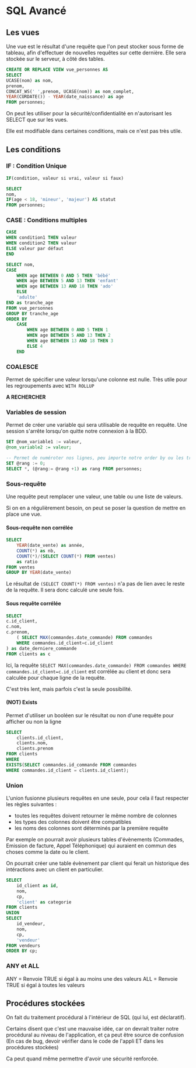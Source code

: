 # SQL Avancé

## Les vues

Une vue est le résultat d'une requête que l'on peut stocker sous forme de tableau, afin d'effectuer de nouvelles requêtes sur cette dernière. Elle sera stockée sur le serveur, à côté des tables.

```SQL
CREATE OR REPLACE VIEW vue_personnes AS
SELECT
UCASE(nom) as nom,
prenom,
CONCAT_WS(' ',prenom, UCASE(nom)) as nom_complet,
YEAR(CURDATE()) - YEAR(date_naissance) as age
FROM personnes;
```

On peut les utiliser pour la sécurité/confidentialité en n'autorisant les SELECT que sur les vues.

Elle est modifiable dans certaines conditions, mais ce n'est pas très utile.

## Les conditions

### IF : Condition Unique

```SQL
IF(condition, valeur si vrai, valeur si faux)
```
```SQL
SELECT
nom,
IF(age < 18, 'mineur', 'majeur') AS statut
FROM personnes;
```

### CASE : Conditions multiples

```SQL
CASE
WHEN condition1 THEN valeur
WHEN condition2 THEN valeur
ELSE valeur par défaut
END
```

```SQL
SELECT nom,
CASE
    WHEN age BETWEEN 0 AND 5 THEN 'bébé'
    WHEN age BETWEEN 5 AND 13 THEN 'enfant'
    WHEN age BETWEEN 13 AND 18 THEN 'ado'
    ELSE
    'adulte'
END as tranche_age
FROM vue_personnes
GROUP BY tranche_age
ORDER BY
    CASE
        WHEN age BETWEEN 0 AND 5 THEN 1
        WHEN age BETWEEN 5 AND 13 THEN 2
        WHEN age BETWEEN 13 AND 18 THEN 3
        ELSE 4
    END
```

### COALESCE

Permet de spécifier une valeur lorsqu'une colonne est nulle. Très utile pour les regroupements avec `WITH ROLLUP`

**A RECHERCHER**

### Variables de session

Permet de créer une variable qui sera utilisable de requête en requête. Une session s'arrête lorsqu'on quitte notre connexion à la BDD.

```SQL 
SET @nom_variable1 := valeur,
@nom_variable2 := valeur;
```

```SQL
-- Permet de numéroter nos lignes, peu importe notre order by ou les trous dans notre ID
SET @rang := 0;
SELECT *, (@rang:= @rang +1) as rang FROM personnes;
```

### Sous-requête

Une requête peut remplacer une valeur, une table ou une liste de valeurs.

Si on en a régulièrement besoin, on peut se poser la question de mettre en place une vue.

#### Sous-requête non corrélée 

```SQL
SELECT
    YEAR(date_vente) as année,
    COUNT(*) as nb,
    COUNT(*)/(SELECT COUNT(*) FROM ventes)
    as ratio
FROM ventes
GROUP BY YEAR(date_vente)
```

Le résultat de `(SELECT COUNT(*) FROM ventes)` n'a pas de lien avec le reste de la requête. Il sera donc calculé une seule fois.

#### Sous requête corrélée

```SQL
SELECT
c.id_client,
c.nom,
c.prenom,
    ( SELECT MAX(commandes.date_commande) FROM commandes
    WHERE commandes.id_client=c.id_client
) as date_derniere_commande
FROM clients as c
```
Ici, la requête `SELECT MAX(commandes.date_commande) FROM commandes WHERE commandes.id_client=c.id_client` est corrélée au client et donc sera calculée pour chaque ligne de la requête.

C'est très lent, mais parfois c'est la seule possibilité.

#### (NOT) Exists

Permet d'utiliser un booléen sur le résultat ou non d'une requête pour afficher ou non la ligne

```SQL
SELECT
    clients.id_client,
    clients.nom,
    clients.prenom
FROM clients
WHERE
EXISTS(SELECT commandes.id_commande FROM commandes
WHERE commandes.id_client = clients.id_client);
```

### Union

L'union fusionne plusieurs requêtes en une seule, pour cela il faut respecter les règles suivantes :

- toutes les requêtes doivent retourner le même nombre de colonnes
- les types des colonnes doivent être compatibles
- les noms des colonnes sont déterminés par la première requête

Par exemple on pourrait avoir plusieurs tables d'évènements (Commades, Emission de facture, Appel Téléphonique) qui auraient en commun des choses comme la date ou le client.

On pourrait créer une table évènement par client qui ferait un historique des intéractions avec un client en particulier.

```SQL
SELECT
    id_client as id,
    nom,
    cp,
    'client' as categorie
FROM clients
UNION
SELECT
    id_vendeur,
    nom,
    cp,
    'vendeur'
FROM vendeurs
ORDER BY cp;
```

### ANY et ALL

ANY = Renvoie TRUE si égal à au moins une des valeurs
ALL = Renvoie TRUE si égal à toutes les valeurs

## Procédures stockées

On fait du traitement procédural à l'intérieur de SQL (qui lui, est déclaratif).

Certains disent que c'est une mauvaise idée, car on devrait traiter notre procédural au niveau de l'application, et ça peut être source de confusion (En cas de bug, devoir vérifier dans le code de l'appli ET dans les procédures stockées)

Ca peut quand même permettre d'avoir une sécurité renforcée.



